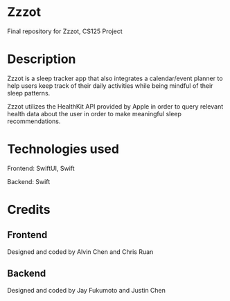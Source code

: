 # Zzzot
Final repository for Zzzot, CS125 Project

# Description

Zzzot is a sleep tracker app that also integrates a calendar/event planner to help users keep track of their daily activities while being mindful
of their sleep patterns.

Zzzot utilizes the HealthKit API provided by Apple in order to query relevant health data about the user in order to make meaningful sleep recommendations.

# Technologies used

Frontend: SwiftUI, Swift

Backend: Swift

# Credits

## Frontend
Designed and coded by Alvin Chen and Chris Ruan

## Backend
Designed and coded by Jay Fukumoto and Justin Chen

